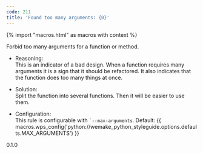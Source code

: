 ```yaml
---
code: 211
title: 'Found too many arguments: {0}'
---
```


{% import "macros.html" as macros with context %}

Forbid too many arguments for a function or method.

  - Reasoning:  
    This is an indicator of a bad design. When a function requires many
    arguments it is a sign that it should be refactored. It also
    indicates that the function does too many things at once.

  - Solution:  
    Split the function into several functions. Then it will be easier to
    use them.

  - Configuration:  
    This rule is configurable with `` `--max-arguments ``. Default:
    {{ macros.wps_config('python://wemake_python_styleguide.options.defaults.MAX_ARGUMENTS') }}

<div class="versionadded">

0.1.0

</div>